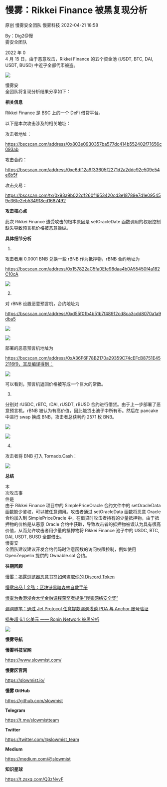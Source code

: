 #  慢雾：Rikkei Finance 被黑复现分析   
原创 慢雾安全团队  慢雾科技   2022-04-21 18:58  
  
By：Dig2@慢  
雾安全团队  
  
  
2022 年 0  
4 月 15 日，由于恶意攻击，Rikkei Finance 的五个资金池 (USDT, BTC, DAI, USDT, BUSD) 中近乎全部代币被盗。  
  
  
![](https://mmbiz.qpic.cn/mmbiz_jpg/qsQ2ibEw5pLaEkibNl0oOkm6AFh342AsPlfIaJfj5aKshQfFFy8FjZcsnun95iahj8EzLWP1ic1D9ibB24kOl0St9Cg/640?wx_fmt=jpeg "")  
  
  
慢雾安  
全团队将复现分析结果分享如下：  
  
  
**相关信息**  
  
  
Rikkei Finance 是 BSC 上的一个 DeFi 借贷平台。  
  
  
以下是本次攻击涉及的相关地址：  
  
  
攻击者地址：  
  
https://bscscan.com/address/0x803e0930357ba577dc414b552402f71656c093ab  
  
  
攻击合约：  
  
https://bscscan.com/address/0xe6df12a9f33605f2271d2a2ddc92e509e54e6b5f  
  
  
攻击交易：  
  
  
https://bscscan.com/tx/0x93a9b022df260f1953420cd3e18789e7d1e095459e36fe2eb534918ed1687492  
  
  
**攻击核心点**  
  
  
此次 Rikkei Finance 遭受攻击的根本原因是 setOracleDate 函数调用的权限控制缺失导致预言机价格被恶意操纵。  
  
  
**具体细节分析**  
  
  
1.   
攻击者用 0.0001 BNB 兑换一些 rBNB 作为抵押物，rBNB 合约地址为  
  
https://bscscan.com/address/0x157822aC5fa0Efe98daa4b0A55450f4a182C10cA  
  
  
![](https://mmbiz.qpic.cn/mmbiz_png/qsQ2ibEw5pLaEkibNl0oOkm6AFh342AsPlfQHib2v1b0gnhAUfFZQZbUCGbv9Mu9iaXg23HmYiaX6js3pFcISP1XlzA/640?wx_fmt=png "")  
  
  
2.   
对 rBNB 设置恶意预言机，合约地址为  
  
https://bscscan.com/address/0xd55f01b4b51b7f48912cd8ca3cdd8070a1a9dba5  
  
  
![](https://mmbiz.qpic.cn/mmbiz_png/qsQ2ibEw5pLaEkibNl0oOkm6AFh342AsPlDhwpLY0vYPuKbFcsFe6NJibAExRPh0cwehbnicTxYSnU4gJw6QIEPJOQ/640?wx_fmt=png "")  
  
  
![](https://mmbiz.qpic.cn/mmbiz_png/qsQ2ibEw5pLaEkibNl0oOkm6AFh342AsPlbU4JPKFXcTuJCYbRcaDBac0YxUA5mzicXhgbkzAuWRQDCg1EuJBhtXA/640?wx_fmt=png "")  
  
  
部署的恶意预言机地址为  
  
https://bscscan.com/address/0xA36F6F78B2170a29359C74cEFcB8751E452116f9，其反编译得到：  
  
  
![](https://mmbiz.qpic.cn/mmbiz_png/qsQ2ibEw5pLaEkibNl0oOkm6AFh342AsPlNImRb1vy1hHxH2xic7IHZnb9JK787LC1ZJVC3xsBPOOyyzdia5J02hQA/640?wx_fmt=png "")  
  
  
可以看到，预言机返回价格被写成一个巨大的常数。  
  
  
3.   
分别对 rUSDC, rBTC, rDAI, rUSDT, rBUSD 合约进行借贷。由于上一步部署了恶意预言机，rBNB 被认为有高价值，因此能贷出池子中所有币。然后在 pancake 中进行 swap 换成 BNB，攻击者总获利约 2571 枚 BNB。  
  
  
![](https://mmbiz.qpic.cn/mmbiz_png/qsQ2ibEw5pLaEkibNl0oOkm6AFh342AsPla9awFZZjVSJMgwS43BibibPAJo559bv3eyEqNvbIpG2OUdWKCQ2iaQHicg/640?wx_fmt=png "")  
  
  
![](https://mmbiz.qpic.cn/mmbiz_png/qsQ2ibEw5pLaEkibNl0oOkm6AFh342AsPl7BpNwFhibg2vM5bb8ceo3QPJyxIy0LibVNBcdjCx8m39CUS6gAHjn1Yw/640?wx_fmt=png "")  
  
  
4.   
攻击者将 BNB 打入 Tornado.Cash：  
  
  
![](https://mmbiz.qpic.cn/mmbiz_png/qsQ2ibEw5pLaEkibNl0oOkm6AFh342AsPljghbdej014k1efhjJz62MPyuD4iaBTa8gO8CwNoOIAniaENnfPlXBMoA/640?wx_fmt=png "")  
  
**总结**  
  
  
本  
次攻击事  
件是  
由于 Rikkei Finance 项目中的 SimplePriceOracle 合约文件中的 setOracleData 函数缺少鉴权，可以被任意调用。攻击者通过 setOracleData 函数将恶意 Oracle 合约加入到 SimplePriceOracle 中，在借贷时攻击者持有的少量抵押物，由于抵押物的价格是从恶意 Oracle 合约中获取，导致攻击者的抵押物被误认为具有很高价值，从而允许攻击者用少量的抵押物将 Rikkei Finance 池子中的 USDC, BTC, DAI, USDT, BUSD 全部借出。  
慢雾安  
全团队建议建议开发合约代码时注意函数的访问权限控制，例如使用 OpenZeppelin 提供的 Ownable.sol 合约。  
  
  
**往期回顾**  
  
[慢雾：揭露浏览器恶意书签如何盗取你的 Discord Token](http://mp.weixin.qq.com/s?__biz=MzU4ODQ3NTM2OA==&mid=2247495383&idx=1&sn=3695e16c9f33aff690bb033de6f77b20&chksm=fdde9050caa919464a53d117159ff1b1ad52490b04edf372e5a9b65fde400031dad24f1348dd&scene=21#wechat_redirect)  
  
  
[慢雾出品 | 余弦：区块链黑暗森林自救手册](http://mp.weixin.qq.com/s?__biz=MzU4ODQ3NTM2OA==&mid=2247495319&idx=1&sn=0f2862d8d335877211173cd1d7889582&chksm=fdde9010caa919060c0e2c9e170d7aada4efcf6a6f0f192fca78281ee36a2fe5cb20d28b9239&scene=21#wechat_redirect)  
  
  
[慢雾为香港浸会大学金融课程获奖者提供“慢雾网络安全奖”](http://mp.weixin.qq.com/s?__biz=MzU4ODQ3NTM2OA==&mid=2247495220&idx=1&sn=b7ee3bd75d441d2c5d6ee9fb639c84a4&chksm=fdde90b3caa919a52304aa8f4555897c14a680ad322bbdadff19d3088a65f412e857a07b4cb8&scene=21#wechat_redirect)  
  
  
[漏洞随笔：通过 Jet Protocol 任意提款漏洞浅谈 PDA 与 Anchor 账号验证](http://mp.weixin.qq.com/s?__biz=MzU4ODQ3NTM2OA==&mid=2247495213&idx=1&sn=07cc027e0b793aa0cdc140437507adef&chksm=fdde90aacaa919bc15437962ddb5752b5ab6befe50fc020161780ca8b629d1f67f5fb4949d63&scene=21#wechat_redirect)  
  
  
[损失超 6.1 亿美元 —— Ronin Network 被黑分析](http://mp.weixin.qq.com/s?__biz=MzU4ODQ3NTM2OA==&mid=2247495201&idx=1&sn=d5ea8557319dc20d33f0cf507722ff41&chksm=fdde90a6caa919b070e31e2be66674d59bb0c4a415bf0a480c673afd820741a92f45f5544f87&scene=21#wechat_redirect)  
  
  
![](https://mmbiz.qpic.cn/mmbiz_png/qsQ2ibEw5pLY0WsWbr4255IZhAfesmHAg3rPkOURRAD3YJyU13SNMPpzkrg5ibxicrzvCvQ7xGaysv8fmLdHKn1Og/640?wx_fmt=png "")  
  
**慢雾导航**  
  
  
**慢雾科技官网**  
  
https://www.slowmist.com/  
  
  
**慢雾区官网**  
  
https://slowmist.io/  
  
  
**慢雾 GitHub**  
  
https://github.com/slowmist  
  
  
**Telegram**  
  
https://t.me/slowmistteam  
  
  
**Twitter**  
  
https://twitter.com/@slowmist_team  
  
  
**Medium**  
  
https://medium.com/@slowmist  
  
  
**知识星球**  
  
https://t.zsxq.com/Q3zNvvF  
  
